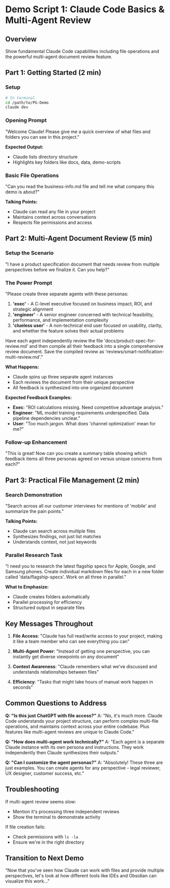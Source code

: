 # Demo Script 1: Claude Code Basics & Multi-Agent Review

## Overview
Show fundamental Claude Code capabilities including file operations and the powerful multi-agent document review feature.

## Part 1: Getting Started (2 min)

### Setup
```bash
# In terminal
cd /path/to/PG-Demo
claude dev
```

### Opening Prompt
"Welcome Claude! Please give me a quick overview of what files and folders you can see in this project."

**Expected Output:**
- Claude lists directory structure
- Highlights key folders like docs, data, demo-scripts

### Basic File Operations
"Can you read the business-info.md file and tell me what company this demo is about?"

**Talking Points:**
- Claude can read any file in your project
- Maintains context across conversations
- Respects file permissions and access

## Part 2: Multi-Agent Document Review (5 min)

### Setup the Scenario
"I have a product specification document that needs review from multiple perspectives before we finalize it. Can you help?"

### The Power Prompt
"Please create three separate agents with these personas:
1. **'exec'** - A C-level executive focused on business impact, ROI, and strategic alignment
2. **'engineer'** - A senior engineer concerned with technical feasibility, performance, and implementation complexity  
3. **'clueless user'** - A non-technical end user focused on usability, clarity, and whether the feature solves their actual problems

Have each agent independently review the file 'docs/product-spec-for-review.md' and then compile all their feedback into a single comprehensive review document. Save the compiled review as 'reviews/smart-notification-multi-review.md'."

**What Happens:**
- Claude spins up three separate agent instances
- Each reviews the document from their unique perspective
- All feedback is synthesized into one organized document

**Expected Feedback Examples:**
- **Exec**: "ROI calculations missing. Need competitive advantage analysis."
- **Engineer**: "ML model training requirements underspecified. Data pipeline dependencies unclear."
- **User**: "Too much jargon. What does 'channel optimization' mean for me?"

### Follow-up Enhancement
"This is great! Now can you create a summary table showing which feedback items all three personas agreed on versus unique concerns from each?"

## Part 3: Practical File Management (2 min)

### Search Demonstration
"Search across all our customer interviews for mentions of 'mobile' and summarize the pain points."

**Talking Points:**
- Claude can search across multiple files
- Synthesizes findings, not just list matches
- Understands context, not just keywords

### Parallel Research Task
"I need you to research the latest flagship specs for Apple, Google, and Samsung phones. Create individual markdown files for each in a new folder called 'data/flagship-specs'. Work on all three in parallel."

**What to Emphasize:**
- Claude creates folders automatically
- Parallel processing for efficiency
- Structured output in separate files

## Key Messages Throughout

1. **File Access**: "Claude has full read/write access to your project, making it like a team member who can see everything you can"

2. **Multi-Agent Power**: "Instead of getting one perspective, you can instantly get diverse viewpoints on any document"

3. **Context Awareness**: "Claude remembers what we've discussed and understands relationships between files"

4. **Efficiency**: "Tasks that might take hours of manual work happen in seconds"

## Common Questions to Address

**Q: "Is this just ChatGPT with file access?"**
A: "No, it's much more. Claude Code understands your project structure, can perform complex multi-file operations, and maintains context across your entire codebase. Plus features like multi-agent reviews are unique to Claude Code."

**Q: "How does multi-agent work technically?"**
A: "Each agent is a separate Claude instance with its own persona and instructions. They work independently then Claude synthesizes their outputs."

**Q: "Can I customize the agent personas?"**
A: "Absolutely! These three are just examples. You can create agents for any perspective - legal reviewer, UX designer, customer success, etc."

## Troubleshooting

If multi-agent review seems slow:
- Mention it's processing three independent reviews
- Show the terminal to demonstrate activity

If file creation fails:
- Check permissions with `ls -la`
- Ensure we're in the right directory

## Transition to Next Demo
"Now that you've seen how Claude can work with files and provide multiple perspectives, let's look at how different tools like IDEs and Obsidian can visualize this work..."